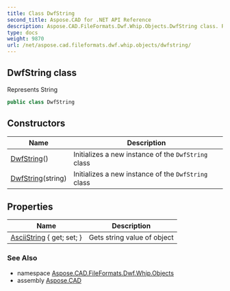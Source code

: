 ```yaml
---
title: Class DwfString
second_title: Aspose.CAD for .NET API Reference
description: Aspose.CAD.FileFormats.Dwf.Whip.Objects.DwfString class. Represents String
type: docs
weight: 9870
url: /net/aspose.cad.fileformats.dwf.whip.objects/dwfstring/
---
```

## DwfString class

Represents String

```csharp
public class DwfString
```

## Constructors

| Name | Description |
| --- | --- |
| [DwfString](dwfstring/#constructor)() | Initializes a new instance of the `DwfString` class |
| [DwfString](dwfstring/#constructor_1)(string) | Initializes a new instance of the `DwfString` class |

## Properties

| Name | Description |
| --- | --- |
| [AsciiString](../../aspose.cad.fileformats.dwf.whip.objects/dwfstring/asciistring/) { get; set; } | Gets string value of object |

### See Also

* namespace [Aspose.CAD.FileFormats.Dwf.Whip.Objects](../../aspose.cad.fileformats.dwf.whip.objects/)
* assembly [Aspose.CAD](../../)


